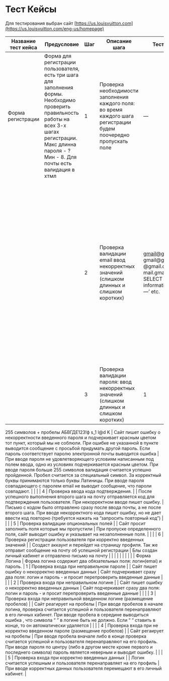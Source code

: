# Тест Кейсы

Для тестирования выбран сайт [https://us.louisvuitton.com](https://us.louisvuitton.com/eng-us/homepage)

| Название тест кейса | Предусловие | Шаг | Описание шага | Тестовые данные | Ожидаемый результат | Результат тестирования |
| --- | --- | --- | --- | --- | --- | --- |
| Форма регистрации | Форма для регистрации пользователя, есть три шага для заполнения формы. Необходимо проверить правильность работы на всех 3-х шагах регистрации. Макс длинна пароля - ? Мин - 8. Для почты есть валидация в хтмл | 1 | Проверка необходимости заполнения каждого поля: во время каждого шага регистрации будем поочередно пропускать поле | — | Cайт пишет ошибку о пропуске поля и просит ввести его. | При пропуске определенного поля сразу выдается ошибка.  |
|  |  | 2 | Проверка валидации email ввод некорректных значений (слишком длинных и слишком коротких) | gmail@gmail.com             gmail@gmailcom         @gmail.com                 mail.gmail.com  ‘UNION SELECT * FROM information_schema.tables—’ etc. | Сайт пишет ошибку и просит ввести корректную почту | Сайт выбрасывает ошибку только в случая отсутствия @ либо хотя бы одной буквы перед @. Слишком длинный email либо слишком короткий проходит валидацию. Можно вводить несуществующие email. На спец символы реакции нет, при вводе пробелов выводит сообщение о не корректном адресе почты. SQL-инъекции воспринимаются как некорректная почта  |
|  |  | 3 | Проверка валидации пароля: ввод некорректных значений (слишком длинных и слишком коротких)  | 1 
255 символов +
пробелы
АБВГДЕ123!ф
s_1 l@d K | Сайт пишет ошибку о некорректности введенного пароля и подчеркивает красным цветом тот пункт, который мы не соблюли. При ошибке не указанной в пункте выводится сообщение с просьбой придумать другой пароль. Если пароль соответствует паролю электронной почты выводится ошибка  | При вводе пароля не удовлетворяющего условиям написанным под полем ввода, одно из условиях подчеркивается красным цветом. При вводе пароля больше 255 символов валидация считается успешно пройденной. Пробел считается за специальный символ. За корректный буквы принимаются только буквы Латиницы. При вводе пароля совпадающего с паролем email не выводит сообщение, что пароли совпадают. |
|  |  | 4 | Проверка ввода кода подтверждения. |  | После успешного выполнения второго шага на почту отправляется код для подтверждения пользователя. При некорректном вводе пишет ошибку. | Письмо с кодом было отправлено сразу после ввода почты, а не после второго шага. При вводе некорректного кода пишет ошибку, но не дает ввести код повторно (требуется нажать на “запросить повторный код”) |
|  |  | 5 | Проверка валидации опциональных полей |  | Сайт просит заполнить поля которые мы пропустили | При пропуске определенного поля, сайт выводит ошибку и указывает на незаполненные поля.  |
|  |  | 6 | Проверка регистрации пользователя при корректно введенных значений  |  | Создаст аккаунт и перейдет на страницу профиля. Так же отправит сообщение на почту об успешной регистрации | Блы создан личный кабинет и отправлено письмо на почту |
|  |  |  |  |  |  |  |
| Форма Логина | Форма логина содержит два обязательных поля: логин(emai) и пароль. | 1 | Проверка входа при неправильном пароле |  | Сайт пишет ошибку о некорректно введенных данных  | Сайт подчеркивает сразу два поля: логин и пароль - и просит перепроверить введенные данные |
|  |  | 2 | Проверка входа при неправильном логине |  | Сайт пишет ошибку о некорректно введенных данных  | Сайт подчеркивает сразу два поля: логин и пароль - и просит перепроверить введенные данные |
|  |  | 3 | Проверка входа при неправильной введенном логине (размещение пробелов) |  | Сайт реагирует на пробелы | При вводе пробелов в начале логина, проверка считается успешной и пользователя перенаправляют в его личных кабинет. При вводе пробела в середине выводиться ошибка , что символа “ ” в логине быть не должно. Если “ “ ставить в конце, то он автоматически удаляется |
|  |  | 4 | Проверка входа при не корректно введенном пароле (размещение пробелов) |  | Сайт регаирует на пробелы | При вводе пробела вначале либо в конце проверка считается успешной и пользователя перенаправляют на его профиль. При вводе пароля по центру (либо в другом месте кроме первого и последнего символа) пароль является неверным и выводит ошибку. |
|  |  | 5 | Проверка входа при корректно введенных данных |  | Логин считается успешным и пользователя перенаправляет на его профиль | При вводе корректных данных пользователя перемещают в его личный кабинет. |